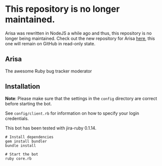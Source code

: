 # This repository is no longer maintained.

Arisa was rewritten in NodeJS a while ago and thus, this repository is no longer being maintained. Check out the new repository for Arisa [here](https://github.com/mojira/arisa-js), this one will remain on GitHub in read-only state.

## Arisa
The awesome Ruby bug tracker moderator

## Installation

**Note**: Please make sure that the settings in the
`config` directory are correct before starting the bot.

See `config/client.rb` for information on how to specify your login credentials.

This bot has been tested with jira-ruby 0.1.14.

```shell
# Install dependencies
gem install bundler
bundle install

# Start the bot
ruby core.rb
```
